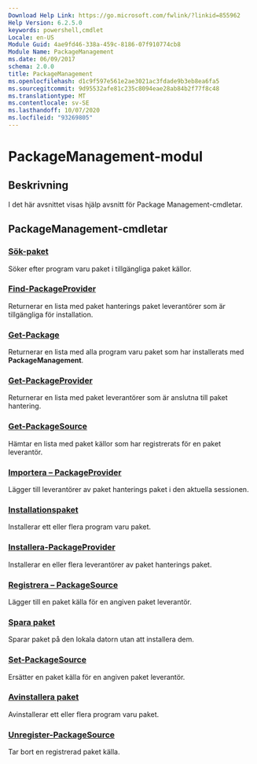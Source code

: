 ```yaml
---
Download Help Link: https://go.microsoft.com/fwlink/?linkid=855962
Help Version: 6.2.5.0
keywords: powershell,cmdlet
Locale: en-US
Module Guid: 4ae9fd46-338a-459c-8186-07f910774cb8
Module Name: PackageManagement
ms.date: 06/09/2017
schema: 2.0.0
title: PackageManagement
ms.openlocfilehash: d1c9f597e561e2ae3021ac3fdade9b3eb8ea6fa5
ms.sourcegitcommit: 9d95532afe81c235c8094eae28ab84b2f77f8c48
ms.translationtype: MT
ms.contentlocale: sv-SE
ms.lasthandoff: 10/07/2020
ms.locfileid: "93269805"
---
```

# PackageManagement-modul

## Beskrivning

I det här avsnittet visas hjälp avsnitt för Package Management-cmdletar.

## PackageManagement-cmdletar

### [Sök-paket](Find-Package.md)
Söker efter program varu paket i tillgängliga paket källor.

### [Find-PackageProvider](Find-PackageProvider.md)
Returnerar en lista med paket hanterings paket leverantörer som är tillgängliga för installation.

### [Get-Package](Get-Package.md)
Returnerar en lista med alla program varu paket som har installerats med **PackageManagement**.

### [Get-PackageProvider](Get-PackageProvider.md)
Returnerar en lista med paket leverantörer som är anslutna till paket hantering.

### [Get-PackageSource](Get-PackageSource.md)
Hämtar en lista med paket källor som har registrerats för en paket leverantör.

### [Importera – PackageProvider](Import-PackageProvider.md)
Lägger till leverantörer av paket hanterings paket i den aktuella sessionen.

### [Installationspaket](Install-Package.md)
Installerar ett eller flera program varu paket.

### [Installera-PackageProvider](Install-PackageProvider.md)
Installerar en eller flera leverantörer av paket hanterings paket.

### [Registrera – PackageSource](Register-PackageSource.md)
Lägger till en paket källa för en angiven paket leverantör.

### [Spara paket](Save-Package.md)
Sparar paket på den lokala datorn utan att installera dem.

### [Set-PackageSource](Set-PackageSource.md)
Ersätter en paket källa för en angiven paket leverantör.

### [Avinstallera paket](Uninstall-Package.md)
Avinstallerar ett eller flera program varu paket.

### [Unregister-PackageSource](Unregister-PackageSource.md)
Tar bort en registrerad paket källa.
